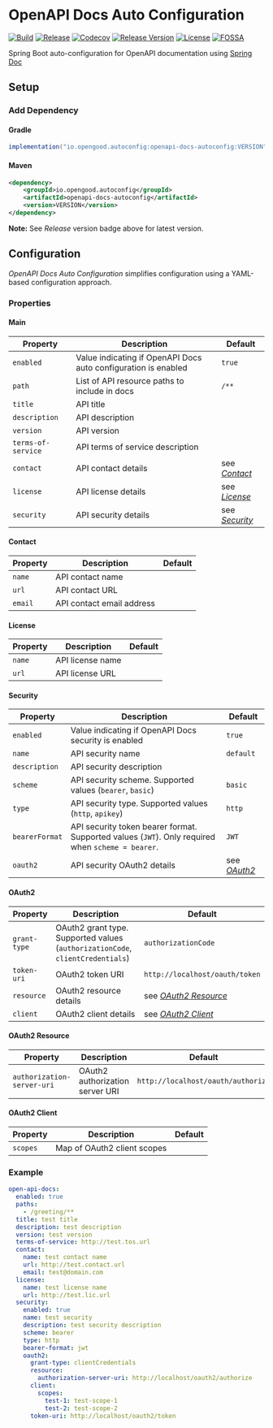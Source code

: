 # OpenAPI Docs Auto Configuration

[![Build](https://github.com/opengoodio/openapi-docs-autoconfig/workflows/build/badge.svg)](https://github.com/opengoodio/openapi-docs-autoconfig/actions?query=workflow%3Abuild)
[![Release](https://github.com/opengoodio/openapi-docs-autoconfig/workflows/release/badge.svg)](https://github.com/opengoodio/openapi-docs-autoconfig/actions?query=workflow%3Arelease)
[![Codecov](https://codecov.io/gh/opengoodio/openapi-docs-autoconfig/branch/main/graph/badge.svg?token=AEEYTGK87F)](https://codecov.io/gh/opengoodio/openapi-docs-autoconfig)
[![Release Version](https://img.shields.io/github/release/opengoodio/openapi-docs-autoconfig.svg)](https://github.com/opengoodio/openapi-docs-autoconfig/releases/latest)
[![License](https://img.shields.io/badge/license-MIT-blue.svg)](https://raw.githubusercontent.com/opengoodio/openapi-docs-autoconfig/master/LICENSE)
[![FOSSA](https://app.fossa.com/api/projects/custom%2B22161%2Fgithub.com%2Fopengoodio%2Fopenapi-docs-autoconfig.svg?type=small)](https://app.fossa.com/projects/custom%2B22161%2Fgithub.com%2Fopengoodio%2Fopenapi-docs-autoconfig?ref=badge_small)

Spring Boot auto-configuration for OpenAPI documentation using
[Spring Doc](https://springdoc.org/)

## Setup

### Add Dependency

#### Gradle

```groovy
implementation("io.opengood.autoconfig:openapi-docs-autoconfig:VERSION")
```

#### Maven

```xml
<dependency>
    <groupId>io.opengood.autoconfig</groupId>
    <artifactId>openapi-docs-autoconfig</artifactId>
    <version>VERSION</version>
</dependency>
```

**Note:** See *Release* version badge above for latest version.

## Configuration

*OpenAPI Docs Auto Configuration* simplifies configuration using a
YAML-based configuration approach.

### Properties

#### Main

| Property | Description | Default |
|---|---|---|
| `enabled` | Value indicating if OpenAPI Docs auto configuration is enabled | `true` |
| `path` | List of API resource paths to include in docs | `/**` |
| `title` | API title |  |
| `description` | API description |  |
| `version` | API version |  |
| `terms-of-service` | API terms of service description |  |
| `contact` | API contact details | see *[Contact](#contact)* |
| `license` | API license details | see *[License](#license)* |
| `security` | API security details | see *[Security](#security)* |

#### Contact

| Property | Description | Default |
|---|---|---|
| `name` | API contact name |  |
| `url` | API contact URL |  |
| `email` | API contact email address |  |

#### License

| Property | Description | Default |
|---|---|---|
| `name` | API license name |  |
| `url` | API license URL |  |

#### Security

| Property | Description | Default |
|---|---|---|
| `enabled` | Value indicating if OpenAPI Docs security is enabled | `true` |
| `name` | API security name | `default` |
| `description` | API security description |  |
| `scheme` | API security scheme. Supported values (`bearer`, `basic`) | `basic` |
| `type` | API security type. Supported values (`http`, `apikey`) | `http` |
| `bearerFormat` | API security token bearer format. Supported values (`JWT`). Only required when `scheme = bearer`. | `JWT` |
| `oauth2` | API security OAuth2 details | see *[OAuth2](#oauth2)* |

#### OAuth2

| Property | Description | Default |
|---|---|---|
| `grant-type` | OAuth2 grant type. Supported values (`authorizationCode`, `clientCredentials`) | `authorizationCode` |
| `token-uri` | OAuth2 token URI | `http://localhost/oauth/token` |
| `resource` | OAuth2 resource details | see *[OAuth2 Resource](#oauth2-resource)* |
| `client` | OAuth2 client details | see *[OAuth2 Client](#oauth2-client)* |

#### OAuth2 Resource

| Property | Description | Default |
|---|---|---|
| `authorization-server-uri` | OAuth2 authorization server URI | `http://localhost/oauth/authorize` |

#### OAuth2 Client

| Property | Description | Default |
|---|---|---|
| `scopes` | Map of OAuth2 client scopes |  |

### Example

```yaml
open-api-docs:
  enabled: true
  paths:
    - /greeting/**
  title: test title
  description: test description
  version: test version
  terms-of-service: http://test.tos.url
  contact:
    name: test contact name
    url: http://test.contact.url
    email: test@domain.com
  license:
    name: test license name
    url: http://test.lic.url
  security:
    enabled: true
    name: test security
    description: test security description
    scheme: bearer
    type: http
    bearer-format: jwt
    oauth2:
      grant-type: clientCredentials
      resource:
        authorization-server-uri: http://localhost/oauth2/authorize
      client:
        scopes:
          test-1: test-scope-1
          test-2: test-scope-2
      token-uri: http://localhost/oauth2/token
```